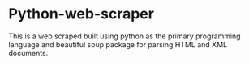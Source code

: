 # Python-web-scraper
This is a web scraped built using python as the primary programming language and beautiful soup package for parsing HTML and XML documents.
